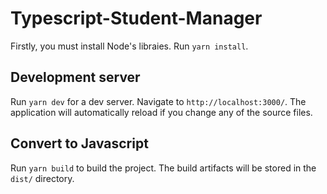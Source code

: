 # Typescript-Student-Manager

Firstly, you must install Node's libraies. Run `yarn install`.

## Development server

Run `yarn dev` for a dev server. Navigate to `http://localhost:3000/`. The application will automatically reload if you change any of the source files.

## Convert to Javascript

Run `yarn build` to build the project. The build artifacts will be stored in the `dist/` directory.


